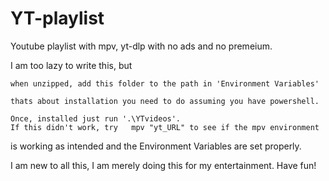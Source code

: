 # YT-playlist
Youtube playlist with mpv, yt-dlp with no ads and no premeium.


I am too lazy to write this, but 

	when unzipped, add this folder to the path in 'Environment Variables'

	thats about installation you need to do assuming you have powershell.

	Once, installed just run '.\YTvideos'.
	If this didn't work, try   mpv "yt_URL" to see if the mpv environment
is working as intended and the Environment Variables are set properly.


I am new to all this, I am merely doing this for my entertainment.
Have fun!
